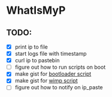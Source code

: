 # WhatIsMyP

## TODO:
- [x] print ip to file
- [x] start logs file with timestamp
- [x] curl ip to pastebin
- [ ] figure out how to run scripts on boot
- [x] make gist for [bootloader script](https://gist.githubusercontent.com/lobes/4db512cd525f5483a669a2b8455306f0/raw/84fbcdf45a9a9a0f5ba2543d73b93c2cdcd26415/training_montage.sh)
- [x] make gist for [wimp script](https://gist.githubusercontent.com/lobes/b95b0f30f639af55e10b82f3e56b46e6/raw/ac8123db638fd64986600a881b8d1069b4808d01/wimp.sh)
- [ ] figure out how to notify on ip_paste
